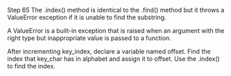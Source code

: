Step 65
The .index() method is identical to the .find() method but it throws a ValueError exception if it is unable to find the substring.

A ValueError is a built-in exception that is raised when an argument with the right type but inappropriate value is passed to a function.

After incrementing key_index, declare a variable named offset. Find the index that key_char has in alphabet and assign it to offset. Use the .index() to find the index.
